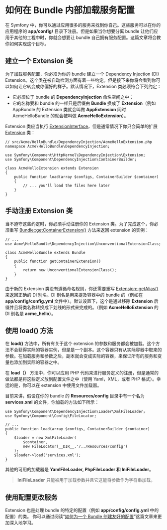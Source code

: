 # 如何在 Bundle 内部加载服务配置

在 Symfony 中，你可以通过应用很多的服务来找到你自己。这些服务可以在你的应用程序的 **app/config/** 目录下注册。但是如果当你想要分离 bundle 让他们应用于其他的工程中时，你就会想要让 bundle 自己拥有服务配置。这篇文章将会教你如何实现这个目标。  

## 建立一个 Extension 类 ##

为了加载服务配置，你必须为你的 bundle 建立一个 Dependency Injection (DI) Extension。这个类在被自动检测方面有着一些约定。但是接下来你将会看到你可以如何让它转变成你偏好的样子。默认情况下，Extension 类必须符合下列约定：  

- 它必须位于 bundle 的 **DependencyInjection** 命名空间之中；  
- 它的名称要和 bundle 的一样只是后缀由 **Bundle** 换成了 **Extension**（例如 AppBundle 的 Extension 类就会叫做 **AppExtension**  同时 AcmeHelloBundle 的就会被叫做 **AcmeHelloExtension**）。  

Extension 类应当执行 [ExtensionInterface](http://api.symfony.com/2.7/Symfony/Component/DependencyInjection/Extension/ExtensionInterface.html)，但是通常情况下你只会简单的扩展 [Extension](http://api.symfony.com/2.7/Symfony/Component/DependencyInjection/Extension/Extension.html) 类：  

```
// src/Acme/HelloBundle/DependencyInjection/AcmeHelloExtension.php
namespace Acme\HelloBundle\DependencyInjection;

use Symfony\Component\HttpKernel\DependencyInjection\Extension;
use Symfony\Component\DependencyInjection\ContainerBuilder;

class AcmeHelloExtension extends Extension
{
    public function load(array $configs, ContainerBuilder $container)
    {
        // ... you'll load the files here later
    }
}
```  

## 手动注册 Extension 类 ##

当不遵守这些约定时，你必须手动注册你的 Extension 类。为了完成这个，你必须重写 [Bundle::getContainerExtension()](http://api.symfony.com/2.7/Symfony/Component/HttpKernel/Bundle/Bundle.html#build()) 方法来返回 extension 的实例：  

```
// ...
use Acme\HelloBundle\DependencyInjection\UnconventionalExtensionClass;

class AcmeHelloBundle extends Bundle
{
    public function getContainerExtension()
    {
        return new UnconventionalExtensionClass();
    }
}
```  

由于新的 Extension 类没有遵循命名规则，你还需要重写 [Extension::getAlias()](http://api.symfony.com/2.7/Symfony/Component/DependencyInjection/Extension/Extension.html#getAlias()) 来返回正确的 DI 别名。DI 别名是用来提及容器中的 bundle 的（例如在 **app/config/config.yml** 文件中）。默认设置下，这个是通过移除 **Extension** 后缀并且将类名称转换成下划线的形式来完成的。（例如 **AcmeHelloExtension** 的 DI 别名是 **acme_hello**）。  

## 使用 load() 方法 ##

在 **load()** 方法中，所有有关于这个 extension 的参数和服务都会被加载。这个方法不会获得实际的容器实例，但是是一个副本。这个容器只有从实际容器中取来的参数。在加载服务和参数之后，副本就会变成实际的容器，来保证所有的服务和变量也添加到实际的容器之中。  

在 **load（）** 方法中，你可以应用 PHP 代码来进行服务定义的注册，但是通常的做法都是将这些定义放到配置文件之中（使用 Yaml，XML，或者 PHP 格式）。幸运的是，你可以在 extension 中使用文件加载器。  

目前来讲，假设在你的 bundle 的 **Resources/config** 目录中有一个名为 **services.xml** 的文件，你加载的方法如下所示：  

```
use Symfony\Component\DependencyInjection\Loader\XmlFileLoader;
use Symfony\Component\Config\FileLocator;

// ...
public function load(array $configs, ContainerBuilder $container)
{
    $loader = new XmlFileLoader(
        $container,
        new FileLocator(__DIR__.'/../Resources/config')
    );
    $loader->load('services.xml');
}
```  

其他的可用的加载器是 **YamlFileLoader, PhpFileLoader 和 IniFileLoader**。

>**IniFileLoader** 只能被用于加载参数并且它这能将参数作为字符串加载。  

## 使用配置更改服务 ##

Extension 也是处理 bundle 的特定的配置（例如 **app/config/config.yml** 中的配置）的类。 你可以通过阅读“[如何为一个 Bundle 创建友好的配置](http://symfony.com/doc/current/cookbook/bundles/configuration.html)”这篇文章来更加深入地学习。  


